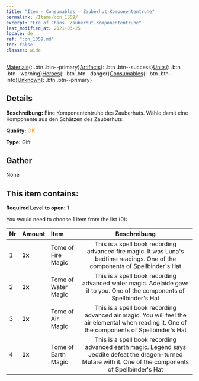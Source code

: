 ```yaml
---
title: "Item - Consumables - Zauberhut-Komponententruhe"
permalink: /Items/con_1359/
excerpt: "Era of Chaos  Zauberhut-Komponententruhe"
last_modified_at: 2021-03-25
locale: de
ref: "con_1359.md"
toc: false
classes: wide
---
```

 [Materials](/de/Items/){: .btn .btn--primary}[Artifacts](/de/Items/Artifacts/){: .btn .btn--success}[Units](/de/Items/Units/){: .btn .btn--warning}[Heroes](/de/Items/Heroes/){: .btn .btn--danger}[Consumables](/de/Items/Consumables/){: .btn .btn--info}[Unknown](/de/Items/Unknown/){: .btn .btn--primary}

## Details
 **Beschreibung:** Eine Komponententruhe des Zauberhuts. Wähle damit eine Komponente aus den Schätzen des Zauberhuts.

 **Quality:** <span style="color: #FF8C00">OK</span>

 **Type:** Gift

## Gather

  None

## This item contains:

 **Required Level to open:** 1

 You would need to choose 1 item from the list (0):

  | Nr | Amount |     Item    | Beschreibung |
  |:---|:-------|:------------|:-----------:|
  | 1 |  **1x** | Tome of Fire Magic | This is a spell book recording advanced fire magic. It was Luna's bedtime readings. One of the components of Spellbinder's Hat  | 
  | 2 |  **1x** | Tome of Water Magic | This is a spell book recording advanced water magic. Adelaide gave it to you. One of the components of Spellbinder's Hat  | 
  | 3 |  **1x** | Tome of Air Magic | This is a spell book recording advanced air magic. You will feel the air elemental when reading it. One of the components of Spellbinder's Hat  | 
  | 4 |  **1x** | Tome of Earth Magic | This is a spell book recording advanced earth magic. Legend says Jeddite defeat the dragon-turned Mutare with it. One of the components of Spellbinder's Hat  | 
